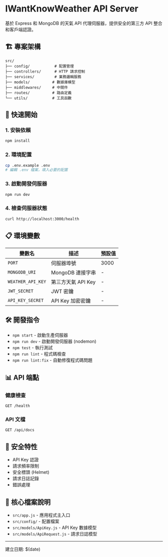 # IWantKnowWeather API Server

基於 Express 和 MongoDB 的天氣 API 代理伺服器，提供安全的第三方 API 整合和客戶端認證。

## 🏗️ 專案架構

```
src/
├── config/           # 配置管理
├── controllers/      # HTTP 請求控制
├── services/         # 業務邏輯服務
├── models/          # 數據庫模型
├── middlewares/     # 中間件
├── routes/          # 路由定義
└── utils/           # 工具函數
```

## 🚀 快速開始

### 1. 安裝依賴
```bash
npm install
```

### 2. 環境配置
```bash
cp .env.example .env
# 編輯 .env 檔案，填入必要的配置
```

### 3. 啟動開發伺服器
```bash
npm run dev
```

### 4. 檢查伺服器狀態
```bash
curl http://localhost:3000/health
```

## 📋 環境變數

| 變數名 | 描述 | 預設值 |
|--------|------|--------|
| `PORT` | 伺服器埠號 | 3000 |
| `MONGODB_URI` | MongoDB 連接字串 | - |
| `WEATHER_API_KEY` | 第三方天氣 API Key | - |
| `JWT_SECRET` | JWT 密鑰 | - |
| `API_KEY_SECRET` | API Key 加密密鑰 | - |

## 🛠️ 開發指令

- `npm start` - 啟動生產伺服器
- `npm run dev` - 啟動開發伺服器 (nodemon)
- `npm test` - 執行測試
- `npm run lint` - 程式碼檢查
- `npm run lint:fix` - 自動修復程式碼問題

## 📊 API 端點

### 健康檢查
```
GET /health
```

### API 文檔
```
GET /api/docs
```

## 🔐 安全特性

- API Key 認證
- 請求頻率限制
- 安全標頭 (Helmet)
- 請求日誌記錄
- 錯誤處理

## 📁 核心檔案說明

- `src/app.js` - 應用程式主入口
- `src/config/` - 配置檔案
- `src/models/ApiKey.js` - API Key 數據模型
- `src/models/ApiRequest.js` - 請求日誌模型

---

建立日期: $(date)